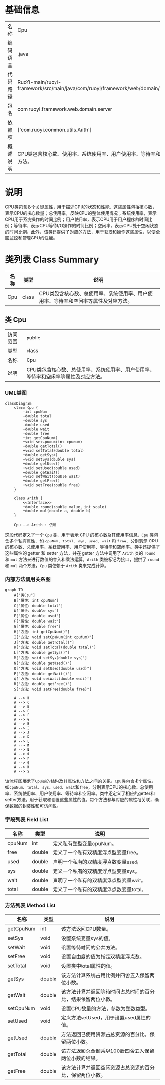 # 基础信息

|      |      |
|------|------|
| 名称 | Cpu |
| 编码语言 | .java |
| 代码路径 | RuoYi-main/ruoyi-framework/src/main/java/com/ruoyi/framework/web/domain/server/Cpu.java |
| 包名 | com.ruoyi.framework.web.domain.server |
| 依赖项 | ['com.ruoyi.common.utils.Arith'] |
| 概述说明 | CPU类包含核心数、使用率、系统使用率、用户使用率、等待率和空闲率等属性及方法。 |

# 说明

CPU类包含多个关键属性，用于描述CPU的状态和性能。这些属性包括核心数，表示CPU的核心数量；总使用率，反映CPU的整体使用情况；系统使用率，表示CPU用于系统操作的时间比例；用户使用率，表示CPU用于用户程序的时间比例；等待率，表示CPU等待I/O操作的时间比例；空闲率，表示CPU处于空闲状态的时间比例。此外，该类还提供了对应的方法，用于获取和操作这些属性，以便全面监控和管理CPU的性能。

# 类列表 Class Summary

| 名称   | 类型  | 说明 |
|-------|------|-------------|
| Cpu | class | CPU类包含核心数、总使用率、系统使用率、用户使用率、等待率和空闲率等属性及对应方法。 |



## 类 Cpu

|      |      |
|------|------|
| 访问范围 | public |
| 类型 | class |
| 名称 | Cpu |
| 说明 | CPU类包含核心数、总使用率、系统使用率、用户使用率、等待率和空闲率等属性及对应方法。 |


### UML类图

```mermaid
classDiagram
    class Cpu {
        -int cpuNum
        -double total
        -double sys
        -double used
        -double wait
        -double free
        +int getCpuNum()
        +void setCpuNum(int cpuNum)
        +double getTotal()
        +void setTotal(double total)
        +double getSys()
        +void setSys(double sys)
        +double getUsed()
        +void setUsed(double used)
        +double getWait()
        +void setWait(double wait)
        +double getFree()
        +void setFree(double free)
    }

    class Arith {
        <<Interface>>
        +double round(double value, int scale)
        +double mul(double a, double b)
    }

    Cpu --> Arith : 依赖
```

这段代码定义了一个 `Cpu` 类，用于表示 CPU 的核心数及其使用率信息。`Cpu` 类包含多个私有属性，如 `cpuNum`、`total`、`sys`、`used`、`wait` 和 `free`，分别表示 CPU 的核心数、总使用率、系统使用率、用户使用率、等待率和空闲率。类中还提供了这些属性的 getter 和 setter 方法，并在 getter 方法中调用了 `Arith` 类的 `round` 和 `mul` 方法来进行数值的舍入和乘法运算。`Arith` 类被标记为接口，提供了 `round` 和 `mul` 两个方法，`Cpu` 类依赖于 `Arith` 类来完成计算。


### 内部方法调用关系图

```mermaid
graph TD
    A["类Cpu"]
    B["属性: int cpuNum"]
    C["属性: double total"]
    D["属性: double sys"]
    E["属性: double used"]
    F["属性: double wait"]
    G["属性: double free"]
    H["方法: int getCpuNum()"]
    I["方法: void setCpuNum(int cpuNum)"]
    J["方法: double getTotal()"]
    K["方法: void setTotal(double total)"]
    L["方法: double getSys()"]
    M["方法: void setSys(double sys)"]
    N["方法: double getUsed()"]
    O["方法: void setUsed(double used)"]
    P["方法: double getWait()"]
    Q["方法: void setWait(double wait)"]
    R["方法: double getFree()"]
    S["方法: void setFree(double free)"]

    A --> B
    A --> C
    A --> D
    A --> E
    A --> F
    A --> G
    A --> H
    A --> I
    A --> J
    A --> K
    A --> L
    A --> M
    A --> N
    A --> O
    A --> P
    A --> Q
    A --> R
    A --> S
```

该流程图展示了`Cpu`类的结构及其属性和方法之间的关系。`Cpu`类包含多个属性，如`cpuNum`、`total`、`sys`、`used`、`wait`和`free`，分别表示CPU的核心数、总使用率、系统使用率、用户使用率、等待率和空闲率。类中还定义了相应的getter和setter方法，用于获取和设置这些属性的值。每个方法都与对应的属性相关联，确保数据的封装性和可访问性。

### 字段列表 Field List

| 名称  | 类型  | 说明 |
|-------|-------|------|
| cpuNum | int | 定义私有整型变量cpuNum。 |
| free | double | 定义了一个私有双精度浮点型变量free。 |
| used | double | 声明一个私有的双精度浮点数变量`used`。 |
| sys | double | 定义一个私有的双精度浮点型变量sys。 |
| wait | double | 声明了一个私有的双精度浮点型变量wait。 |
| total | double | 定义了一个私有的双精度浮点数变量total。 |

### 方法列表 Method List

| 名称  | 类型  | 说明 |
|-------|-------|------|
| getCpuNum | int | 该方法返回CPU数量。 |
| setSys | void | 设置系统变量sys的值。 |
| setWait | void | 设置等待时间的公共方法。 |
| setFree | void | 设置自由度的值为指定双精度浮点数。 |
| setTotal | void | 设置类中total属性的值。 |
| getSys | double | 该方法计算系统占用比例并四舍五入保留两位小数。 |
| getWait | double | 该方法计算并返回等待时间占总时间的百分比，结果保留两位小数。 |
| setCpuNum | void | 设置CPU数量的方法，参数为整数类型。 |
| setUsed | void | 定义方法setUsed，用于设置used属性的值。 |
| getUsed | double | 方法返回已使用资源占总资源的百分比，保留两位小数。 |
| getTotal | double | 该方法返回总金额乘以100后四舍五入保留两位小数的结果。 |
| getFree | double | 该方法计算并返回空闲资源占总资源的百分比，保留两位小数。 |




